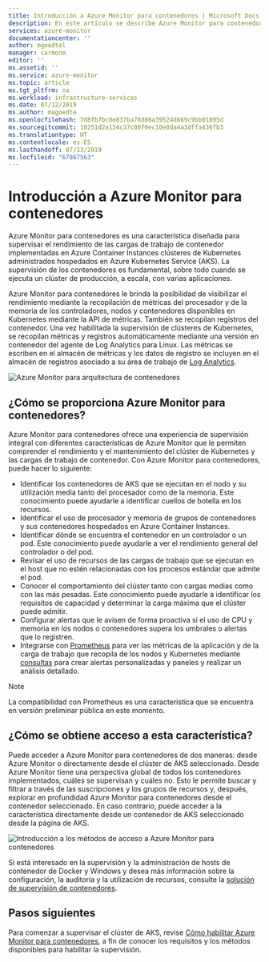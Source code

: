 ```yaml
---
title: Introducción a Azure Monitor para contenedores | Microsoft Docs
description: En este artículo se describe Azure Monitor para contenedores, que supervisa la solución de AKS Container Insights y el valor que entrega mediante la supervisión del estado de los clústeres de AKS y Container Instances en Azure.
services: azure-monitor
documentationcenter: ''
author: mgoedtel
manager: carmonm
editor: ''
ms.assetid: ''
ms.service: azure-monitor
ms.topic: article
ms.tgt_pltfrm: na
ms.workload: infrastructure-services
ms.date: 07/12/2019
ms.author: magoedte
ms.openlocfilehash: 7d8fb7bc0e837ba78d86a39524d869c9bb01895d
ms.sourcegitcommit: 10251d2a134c37c00f0ec10e0da4a3dffa436fb3
ms.translationtype: HT
ms.contentlocale: es-ES
ms.lasthandoff: 07/13/2019
ms.locfileid: "67867563"
---
```

# <a name="azure-monitor-for-containers-overview"></a>Introducción a Azure Monitor para contenedores

Azure Monitor para contenedores es una característica diseñada para supervisar el rendimiento de las cargas de trabajo de contenedor implementadas en Azure Container Instances clústeres de Kubernetes administrados hospedados en Azure Kubernetes Service (AKS). La supervisión de los contenedores es fundamental, sobre todo cuando se ejecuta un clúster de producción, a escala, con varias aplicaciones.

Azure Monitor para contenedores le brinda la posibilidad de visibilizar el rendimiento mediante la recopilación de métricas del procesador y de la memoria de los controladores, nodos y contenedores disponibles en Kubernetes mediante la API de métricas. También se recopilan registros del contenedor.  Una vez habilitada la supervisión de clústeres de Kubernetes, se recopilan métricas y registros automáticamente mediante una versión en contenedor del agente de Log Analytics para Linux. Las métricas se escriben en el almacén de métricas y los datos de registro se incluyen en el almacén de registros asociado a su área de trabajo de [Log Analytics](../log-query/log-query-overview.md). 

![Azure Monitor para arquitectura de contenedores](./media/container-insights-overview/azmon-containers-architecture-01.png)
 
## <a name="what-does-azure-monitor-for-containers-provide"></a>¿Cómo se proporciona Azure Monitor para contenedores?

Azure Monitor para contenedores ofrece una experiencia de supervisión integral con diferentes características de Azure Monitor que le permiten comprender el rendimiento y el mantenimiento del clúster de Kubernetes y las cargas de trabajo de contenedor. Con Azure Monitor para contenedores, puede hacer lo siguiente:

* Identificar los contenedores de AKS que se ejecutan en el nodo y su utilización media tanto del procesador como de la memoria. Este conocimiento puede ayudarle a identificar cuellos de botella en los recursos.
* Identificar el uso de procesador y memoria de grupos de contenedores y sus contenedores hospedados en Azure Container Instances.  
* Identificar dónde se encuentra el contenedor en un controlador o un pod. Este conocimiento puede ayudarle a ver el rendimiento general del controlador o del pod.
* Revisar el uso de recursos de las cargas de trabajo que se ejecutan en el host que no estén relacionadas con los procesos estándar que admite el pod.
* Conocer el comportamiento del clúster tanto con cargas medias como con las más pesadas. Este conocimiento puede ayudarle a identificar los requisitos de capacidad y determinar la carga máxima que el clúster puede admitir. 
* Configurar alertas que le avisen de forma proactiva si el uso de CPU y memoria en los nodos o contenedores supera los umbrales o alertas que lo registren.
* Integrarse con [Prometheus](https://prometheus.io/docs/introduction/overview/) para ver las métricas de la aplicación y de la carga de trabajo que recopila de los nodos y Kubernetes mediante [consultas](container-insights-log-search.md) para crear alertas personalizadas y paneles y realizar un análisis detallado.

>[!NOTE]
>La compatibilidad con Prometheus es una característica que se encuentra en versión preliminar pública en este momento.
>

## <a name="how-do-i-access-this-feature"></a>¿Cómo se obtiene acceso a esta característica?
Puede acceder a Azure Monitor para contenedores de dos maneras: desde Azure Monitor o directamente desde el clúster de AKS seleccionado. Desde Azure Monitor tiene una perspectiva global de todos los contenedores implementados, cuáles se supervisan y cuáles no. Esto le permite buscar y filtrar a través de las suscripciones y los grupos de recursos y, después, explorar en profundidad Azure Monitor para contenedores desde el contenedor seleccionado.  En caso contrario, puede acceder a la característica directamente desde un contenedor de AKS seleccionado desde la página de AKS.  

![Introducción a los métodos de acceso a Azure Monitor para contenedores](./media/container-insights-overview/azmon-containers-experience.png)

Si está interesado en la supervisión y la administración de hosts de contenedor de Docker y Windows y desea más información sobre la configuración, la auditoría y la utilización de recursos, consulte la [solución de supervisión de contenedores](../../azure-monitor/insights/containers.md).

## <a name="next-steps"></a>Pasos siguientes
Para comenzar a supervisar el clúster de AKS, revise [Cómo habilitar Azure Monitor para contenedores](container-insights-onboard.md), a fin de conocer los requisitos y los métodos disponibles para habilitar la supervisión.  
